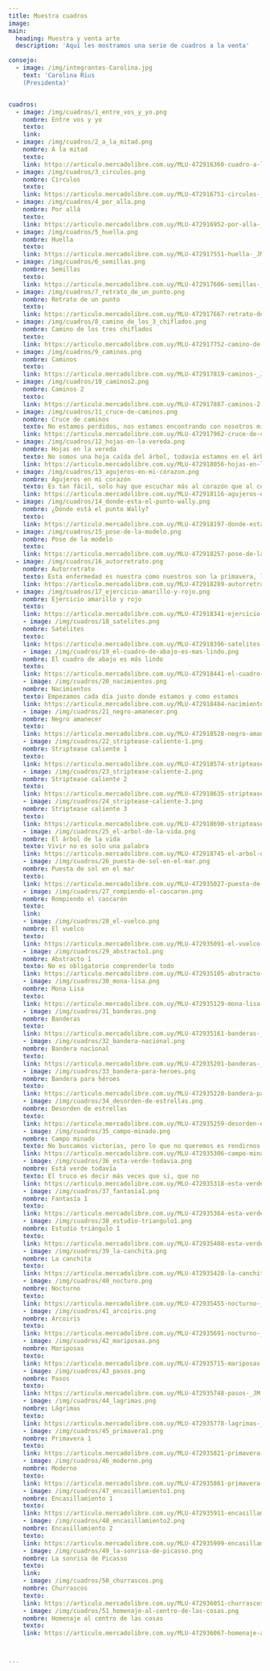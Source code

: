 ```yaml
---
title: Muestra cuadros
image:
main:
  heading: Muestra y venta arte
  description: 'Aquí les mostramos una serie de cuadros a la venta'

consejo:
  - image: /img/integrantes-Carolina.jpg
    text: 'Carolina Rius
    (Presidenta)'


cuadros:
  - image: /img/cuadros/1_entre_vos_y_yo.png
    nombre: Entre vos y yo
    texto:
    link:
  - image: /img/cuadros/2_a_la_mitad.png
    nombre: A la mitad
    texto:
    link: https://articulo.mercadolibre.com.uy/MLU-472916360-cuadro-a-la-mitad-huellas-_JM?quantity=1&variation=58323379139
  - image: /img/cuadros/3_circulos.png
    nombre: Círculos
    texto:
    link: https://articulo.mercadolibre.com.uy/MLU-472916751-circulos-_JM?quantity=1&variation=58323763787
  - image: /img/cuadros/4_por_alla.png
    nombre: Por allá
    texto:
    link: https://articulo.mercadolibre.com.uy/MLU-472916952-por-alla-_JM
  - image: /img/cuadros/5_huella.png
    nombre: Huella
    texto:
    link: https://articulo.mercadolibre.com.uy/MLU-472917551-huella-_JM
  - image: /img/cuadros/6_semillas.png
    nombre: Semillas
    texto:
    link: https://articulo.mercadolibre.com.uy/MLU-472917606-semillas-_JM
  - image: /img/cuadros/7_retrato_de_un_punto.png
    nombre: Retrato de un punto
    texto:
    link: https://articulo.mercadolibre.com.uy/MLU-472917667-retrato-de-un-punto-_JM
  - image: /img/cuadros/8_camino_de_los_3_chiflados.png
    nombre: Camino de los tres chiflados
    texto:
    link: https://articulo.mercadolibre.com.uy/MLU-472917752-camino-de-los-tres-chiflados-_JM
  - image: /img/cuadros/9_caminos.png
    nombre: Caminos
    texto:
    link: https://articulo.mercadolibre.com.uy/MLU-472917819-caminos-_JM
  - image: /img/cuadros/10_caminos2.png
    nombre: Caminos 2
    texto:
    link: https://articulo.mercadolibre.com.uy/MLU-472917887-caminos-2-_JM
  - image: /img/cuadros/11_cruce-de-caminos.png
    nombre: Cruce de caminos
    texto: No estamos perdidos, nos estamos encontrando con nosotros mismos
    link: https://articulo.mercadolibre.com.uy/MLU-472917962-cruce-de-caminos-_JM
  - image: /img/cuadros/12_hojas-en-la-vereda.png
    nombre: Hojas en la vereda
    texto: No somos una hoja caída del árbol, todavía estamos en el árbol
    link: https://articulo.mercadolibre.com.uy/MLU-472918056-hojas-en-la-vereda-_JM
  - image: /img/cuadros/13_agujeros-en-mi-corazon.png
    nombre: Agujeros en mi corazón
    texto: Es tan fácil, solo hay que escuchar más al corazón que al cerebro
    link: https://articulo.mercadolibre.com.uy/MLU-472918116-agujeros-en-mi-corazon-_JM
  - image: /img/cuadros/14_donde-esta-el-punto-wally.png
    nombre: ¿Dónde está el punto Wally?
    texto:
    link: https://articulo.mercadolibre.com.uy/MLU-472918197-donde-esta-el-punto-wally-_JM
  - image: /img/cuadros/15_pose-de-la-modelo.png
    nombre: Pose de la modelo
    texto:
    link: https://articulo.mercadolibre.com.uy/MLU-472918257-pose-de-la-modelo-JM
  - image: /img/cuadros/16_autorretrato.png
    nombre: Autorretrato
    texto: Esta enfermedad es nuestra como nuestros son la primavera, las flores, las olas...
    link: https://articulo.mercadolibre.com.uy/MLU-472918289-autorretrato-JM
  - image: /img/cuadros/17_ejercicio-amarillo-y-rojo.png
    nombre: Ejercicio amarillo y rojo
    texto:
    link: https://articulo.mercadolibre.com.uy/MLU-472918341-ejercicio-amarillo-y-rojo-_JM
    - image: /img/cuadros/18_satelites.png
    nombre: Satélites
    texto:
    link: https://articulo.mercadolibre.com.uy/MLU-472918396-satelites-_JM
    - image: /img/cuadros/19_el-cuadro-de-abajo-es-mas-lindo.png
    nombre: El cuadro de abajo es más lindo
    texto:
    link: https://articulo.mercadolibre.com.uy/MLU-472918441-el-cuadro-de-abajo-es-mas-lindo-_JM
    - image: /img/cuadros/20_nacimientos.png
    nombre: Nacimientos
    texto: Empezamos cada día justo donde estamos y como estamos
    link: https://articulo.mercadolibre.com.uy/MLU-472918484-nacimientos-_JM
    - image: /img/cuadros/21_negro-amanecer.png
    nombre: Negro amanecer
    texto:
    link: https://articulo.mercadolibre.com.uy/MLU-472918528-negro-amanecer-_JM
    - image: /img/cuadros/22_striptease-caliente-1.png
    nombre: Striptease caliente 1
    texto:
    link: https://articulo.mercadolibre.com.uy/MLU-472918574-striptease-caliente-1-_JM
    - image: /img/cuadros/23_striptease-caliente-2.png
    nombre: Striptease caliente 2
    texto:
    link: https://articulo.mercadolibre.com.uy/MLU-472918635-striptease-caliente-2-_JM
    - image: /img/cuadros/24_striptease-caliente-3.png
    nombre: Striptease caliente 3
    texto:
    link: https://articulo.mercadolibre.com.uy/MLU-472918690-striptease-caliente-3-_JM
    - image: /img/cuadros/25_el-arbol-de-la-vida.png
    nombre: El árbol de la vida
    texto: Vivir no es solo una palabra
    link: https://articulo.mercadolibre.com.uy/MLU-472918745-el-arbol-de-la-vida-_JM
    - image: /img/cuadros/26_puesta-de-sol-en-el-mar.png
    nombre: Puesta de sol en el mar
    texto:
    link: https://articulo.mercadolibre.com.uy/MLU-472935027-puesta-de-sol-en-el-mar-_JM
    - image: /img/cuadros/27_rompiendo-el-cascaron.png
    nombre: Rompiendo el cascarón
    texto:
    link:
    - image: /img/cuadros/28_el-vuelco.png
    nombre: El vuelco
    texto:
    link: https://articulo.mercadolibre.com.uy/MLU-472935091-el-vuelco-_JM
    - image: /img/cuadros/29_abstracto1.png
    nombre: Abstracto 1
    texto: No es obligatorio comprenderlo todo
    link: https://articulo.mercadolibre.com.uy/MLU-472935105-abstracto-1-_JM
    - image: /img/cuadros/30_mona-lisa.png
    nombre: Mona Lisa
    texto:
    link: https://articulo.mercadolibre.com.uy/MLU-472935129-mona-lisa-_JM
    - image: /img/cuadros/31_banderas.png
    nombre: Banderas
    texto:
    link: https://articulo.mercadolibre.com.uy/MLU-472935161-banderas-_JM
    - image: /img/cuadros/32_bandera-nacional.png
    nombre: Bandera nacional
    texto:
    link: https://articulo.mercadolibre.com.uy/MLU-472935201-banderas-_JM
    - image: /img/cuadros/33_bandera-para-heroes.png
    nombre: Bandera para héroes
    texto:
    link: https://articulo.mercadolibre.com.uy/MLU-472935220-bandera-para-heroes-_JM
    - image: /img/cuadros/34_desorden-de-estrellas.png
    nombre: Desorden de estrellas
    texto:
    link: https://articulo.mercadolibre.com.uy/MLU-472935259-desorden-de-estrellas-_JM
    - image: /img/cuadros/35_campo-minado.png
    nombre: Campo minado
    texto: No buscamos victorias, pero lo que no queremos es rendirnos
    link: https://articulo.mercadolibre.com.uy/MLU-472935306-campo-minado-_JM
    - image: /img/cuadros/36_esta-verde-todavia.png
    nombre: Está verde todavía
    texto: El truco es decir más veces que si, que no
    link: https://articulo.mercadolibre.com.uy/MLU-472935318-esta-verde-todavia-_JM
    - image: /img/cuadros/37_fantasia1.png
    nombre: Fantasía 1
    texto:
    link: https://articulo.mercadolibre.com.uy/MLU-472935364-esta-verde-todavia-_JM
    - image: /img/cuadros/38_estudio-triangulo1.png
    nombre: Estudio triángulo 1
    texto:
    link: https://articulo.mercadolibre.com.uy/MLU-472935408-esta-verde-todavia-_JM
    - image: /img/cuadros/39_la-canchita.png
    nombre: La canchita
    texto:
    link: https://articulo.mercadolibre.com.uy/MLU-472935428-la-canchita-_JM
    - image: /img/cuadros/40_nocturo.png
    nombre: Nocturno
    texto:
    link: https://articulo.mercadolibre.com.uy/MLU-472935455-nocturno-_JM
    - image: /img/cuadros/41_arcoiris.png
    nombre: Arcoiris
    texto:
    link: https://articulo.mercadolibre.com.uy/MLU-472935691-nocturno-_JM
    - image: /img/cuadros/42_mariposas.png
    nombre: Mariposas
    texto:
    link: https://articulo.mercadolibre.com.uy/MLU-472935715-mariposas-_JM
    - image: /img/cuadros/43_pasos.png
    nombre: Pasos
    texto:
    link: https://articulo.mercadolibre.com.uy/MLU-472935748-pasos-_JM
    - image: /img/cuadros/44_lagrimas.png
    nombre: Lágrimas
    texto:
    link: https://articulo.mercadolibre.com.uy/MLU-472935778-lagrimas-_JM
    - image: /img/cuadros/45_primavera1.png
    nombre: Primavera 1
    texto:
    link: https://articulo.mercadolibre.com.uy/MLU-472935821-primavera-1-_JM
    - image: /img/cuadros/46_moderno.png
    nombre: Moderno
    texto:
    link: https://articulo.mercadolibre.com.uy/MLU-472935861-primavera-1-_JM
    - image: /img/cuadros/47_encasillamiento1.png
    nombre: Encasillamiento 1
    texto:
    link: https://articulo.mercadolibre.com.uy/MLU-472935911-encasillamiento-1-_JM
    - image: /img/cuadros/48_encasillamiento2.png
    nombre: Encasillamiento 2
    texto:
    link: https://articulo.mercadolibre.com.uy/MLU-472935999-encasillamiento-2-_JM
    - image: /img/cuadros/49_la-sonrisa-de-picasso.png
    nombre: La sonrisa de Picasso
    texto:
    link:
    - image: /img/cuadros/50_churrascos.png
    nombre: Churrascos
    texto:
    link: https://articulo.mercadolibre.com.uy/MLU-472936051-churrascos-_JM
    - image: /img/cuadros/51_homenaje-al-centro-de-las-cosas.png
    nombre: Homenaje al centro de las cosas
    texto:
    link: https://articulo.mercadolibre.com.uy/MLU-472936067-homenaje-al-centro-de-las-cosas-_JM?quantity=1&variation=58389258113



---
```

